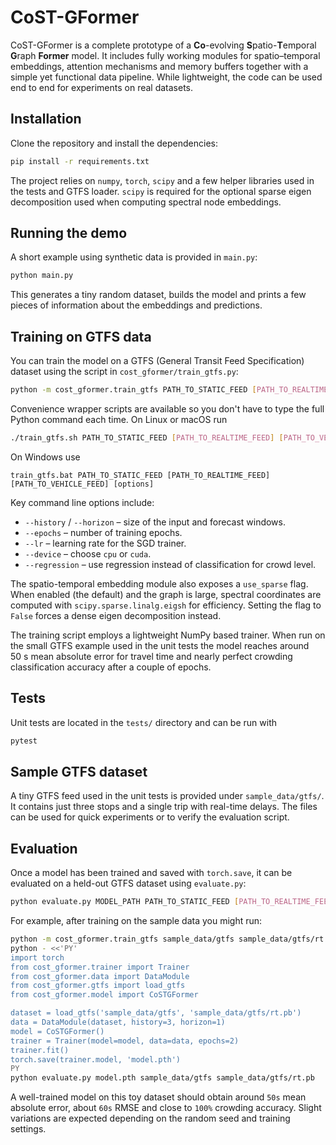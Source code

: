 # CoST-GFormer

CoST-GFormer is a complete prototype of a **Co**-evolving **S**patio-**T**emporal
**G**raph **Former** model.  It includes fully working modules for
spatio–temporal embeddings, attention mechanisms and memory buffers together
with a simple yet functional data pipeline.  While lightweight, the code can be
used end to end for experiments on real datasets.

## Installation

Clone the repository and install the dependencies:

```bash
pip install -r requirements.txt
```

The project relies on `numpy`, `torch`, `scipy` and a few helper libraries used
in the tests and GTFS loader.  `scipy` is required for the optional sparse
eigen decomposition used when computing spectral node embeddings.

## Running the demo

A short example using synthetic data is provided in `main.py`:

```bash
python main.py
```

This generates a tiny random dataset, builds the model and prints a few pieces
of information about the embeddings and predictions.

## Training on GTFS data

You can train the model on a GTFS (General Transit Feed Specification)
dataset using the script in `cost_gformer/train_gtfs.py`:

```bash
python -m cost_gformer.train_gtfs PATH_TO_STATIC_FEED [PATH_TO_REALTIME_FEED] [PATH_TO_VEHICLE_FEED]
```

Convenience wrapper scripts are available so you don't have to type the
full Python command each time.  On Linux or macOS run

```bash
./train_gtfs.sh PATH_TO_STATIC_FEED [PATH_TO_REALTIME_FEED] [PATH_TO_VEHICLE_FEED] [options]
```

On Windows use

```
train_gtfs.bat PATH_TO_STATIC_FEED [PATH_TO_REALTIME_FEED] [PATH_TO_VEHICLE_FEED] [options]
```

Key command line options include:

- `--history` / `--horizon` – size of the input and forecast windows.
- `--epochs` – number of training epochs.
- `--lr` – learning rate for the SGD trainer.
- `--device` – choose `cpu` or `cuda`.
- `--regression` – use regression instead of classification for crowd level.

The spatio-temporal embedding module also exposes a `use_sparse` flag. When
enabled (the default) and the graph is large, spectral coordinates are computed
with `scipy.sparse.linalg.eigsh` for efficiency. Setting the flag to
``False`` forces a dense eigen decomposition instead.

The training script employs a lightweight NumPy based trainer.  When run on the
small GTFS example used in the unit tests the model reaches around 50&nbsp;s mean
absolute error for travel time and nearly perfect crowding classification
accuracy after a couple of epochs.

## Tests

Unit tests are located in the `tests/` directory and can be run with

```bash
pytest
```


## Sample GTFS dataset

A tiny GTFS feed used in the unit tests is provided under `sample_data/gtfs/`.
It contains just three stops and a single trip with real-time delays.  The
files can be used for quick experiments or to verify the evaluation script.

## Evaluation

Once a model has been trained and saved with `torch.save`, it can be evaluated
on a held-out GTFS dataset using `evaluate.py`:

```bash
python evaluate.py MODEL_PATH PATH_TO_STATIC_FEED [PATH_TO_REALTIME_FEED]
```

For example, after training on the sample data you might run:

```bash
python -m cost_gformer.train_gtfs sample_data/gtfs sample_data/gtfs/rt.pb --epochs 2
python - <<'PY'
import torch
from cost_gformer.trainer import Trainer
from cost_gformer.data import DataModule
from cost_gformer.gtfs import load_gtfs
from cost_gformer.model import CoSTGFormer

dataset = load_gtfs('sample_data/gtfs', 'sample_data/gtfs/rt.pb')
data = DataModule(dataset, history=3, horizon=1)
model = CoSTGFormer()
trainer = Trainer(model=model, data=data, epochs=2)
trainer.fit()
torch.save(trainer.model, 'model.pth')
PY
python evaluate.py model.pth sample_data/gtfs sample_data/gtfs/rt.pb
```

A well-trained model on this toy dataset should obtain around `50s` mean
absolute error, about `60s` RMSE and close to `100%` crowding accuracy.
Slight variations are expected depending on the random seed and training
settings.

